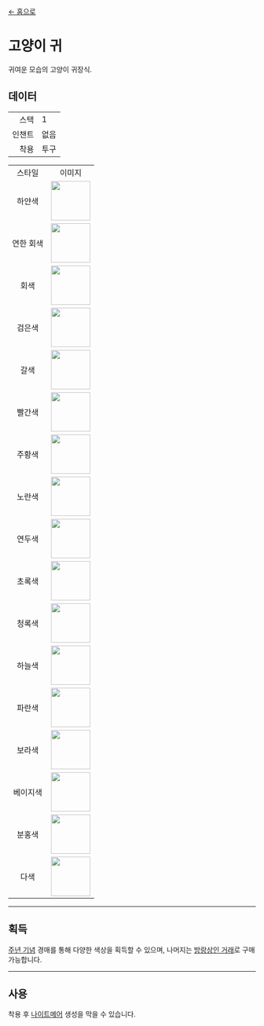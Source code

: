 [← 홈으로](../)
# 고양이 귀
귀여운 모습의 고양이 귀장식.

## 데이터
<table>
    <tr><td align="end">스택</td><td>1</td></tr>
    <tr><td align="end">인챈트</td><td>없음</td></tr>
    <tr><td align="end">착용</td><td>투구</td></tr>
</table>
<table>
    <tr><td align="center">스타일</td><td align="center">이미지</td></tr>
    <tr><td align="center">하얀색</td><td><img src="https://i.imgur.com/iaXK5vI.png" height="80"/></td></tr>
    <tr><td align="center">연한 회색</td><td><img src="https://i.imgur.com/fxumagJ.png" height="80"/></td></tr>
    <tr><td align="center">회색</td><td><img src="https://i.imgur.com/FGfESMD.png" height="80"/></td></tr>
    <tr><td align="center">검은색</td><td><img src="https://i.imgur.com/5O2RByf.png" height="80"/></td></tr>
    <tr><td align="center">갈색</td><td><img src="https://i.imgur.com/tzSvExo.png" height="80"/></td></tr>
    <tr><td align="center">빨간색</td><td><img src="https://i.imgur.com/q77q0jA.png" height="80"/></td></tr>
    <tr><td align="center">주황색</td><td><img src="https://i.imgur.com/EpsAVxf.png" height="80"/></td></tr>
    <tr><td align="center">노란색</td><td><img src="https://i.imgur.com/mcbyRab.png" height="80"/></td></tr>
    <tr><td align="center">연두색</td><td><img src="https://i.imgur.com/hWMHkeR.png" height="80"/></td></tr>
    <tr><td align="center">초록색</td><td><img src="https://i.imgur.com/XcQWmvn.png" height="80"/></td></tr>
    <tr><td align="center">청록색</td><td><img src="https://i.imgur.com/WecuWFl.png" height="80"/></td></tr>
    <tr><td align="center">하늘색</td><td><img src="https://i.imgur.com/0dvhssz.png" height="80"/></td></tr>
    <tr><td align="center">파란색</td><td><img src="https://i.imgur.com/NfHFPt0.png" height="80"/></td></tr>
    <tr><td align="center">보라색</td><td><img src="https://i.imgur.com/dbUdUAj.png" height="80"/></td></tr>
    <tr><td align="center">베이지색</td><td><img src="https://i.imgur.com/joq0TtF.png" height="80"/></td></tr>
    <tr><td align="center">분홍색</td><td><img src="https://i.imgur.com/edi1Dm8.png" height="80"/></td></tr>
    <tr><td align="center">다색</td><td><img src="https://i.imgur.com/9vi3xsa.gif" height="80"/></td></tr>
</table>

---

## 획득
[주년 기념](../feature/anniversary.md) 경매를 통해 다양한 색상을 획득할 수 있으며, 나머지는 [방랑상인 거래](../feature/enhanced_wandering_trader.md)로 구매 가능합니다.

---

## 사용
착용 후 [나이트메어](https://minecraft.fandom.com/zh/wiki/夜魅) 생성을 막을 수 있습니다.
